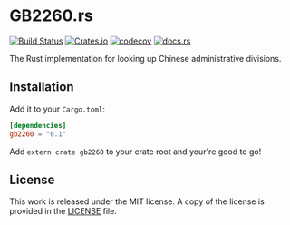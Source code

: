 # GB2260.rs

[![Build Status](https://travis-ci.org/messense/GB2260.rs.svg)](https://travis-ci.org/messense/GB2260.rs)
[![Crates.io](https://img.shields.io/crates/v/gb2260.svg)](https://crates.io/crates/gb2260)
[![codecov](https://codecov.io/gh/messense/GB2260.rs/branch/master/graph/badge.svg)](https://codecov.io/gh/messense/GB2260.rs)
[![docs.rs](https://docs.rs/gb2260/badge.svg)](https://docs.rs/gb2260/)

The Rust implementation for looking up Chinese administrative divisions.

## Installation

Add it to your ``Cargo.toml``:

```toml
[dependencies]
gb2260 = "0.1"
```

Add ``extern crate gb2260`` to your crate root and your're good to go!

## License

This work is released under the MIT license. A copy of the license is provided in the [LICENSE](./LICENSE) file.
